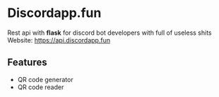 # Discordapp.fun
Rest api with **flask** for discord bot developers with full of useless shits\
Website: https://api.discordapp.fun

## Features
- QR code generator
- QR code reader
